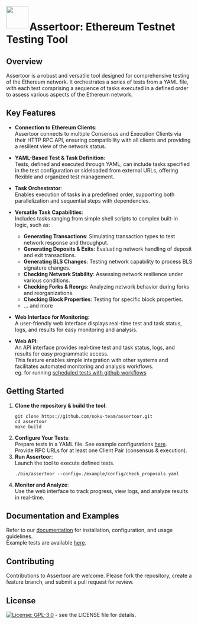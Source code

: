 <img align="left" src="./.github/resources/assertoor.png" width="60">
<h1>Assertoor: Ethereum Testnet Testing Tool</h1>

## Overview
Assertoor is a robust and versatile tool designed for comprehensive testing of the Ethereum network. It orchestrates a series of tests from a YAML file, with each test comprising a sequence of tasks executed in a defined order to assess various aspects of the Ethereum network.

## Key Features

- **Connection to Ethereum Clients**:\
  Assertoor connects to multiple Consensus and Execution Clients via their HTTP RPC API, ensuring compatibility with all clients and providing a resilient view of the network status.

- **YAML-Based Test & Task Definition**:\
  Tests, defined and executed through YAML, can include tasks specified in the test configuration or sideloaded from external URLs, offering flexible and organized test management.

- **Task Orchestrator**:\
  Enables execution of tasks in a predefined order, supporting both parallelization and sequential steps with dependencies.

- **Versatile Task Capabilities**:\
  Includes tasks ranging from simple shell scripts to complex built-in logic, such as:
    - **Generating Transactions**: Simulating transaction types to test network response and throughput.
    - **Generating Deposits & Exits**: Evaluating network handling of deposit and exit transactions.
    - **Generating BLS Changes**: Testing network capability to process BLS signature changes.
    - **Checking Network Stability**: Assessing network resilience under various conditions.
    - **Checking Forks & Reorgs**: Analyzing network behavior during forks and reorganizations.
    - **Checking Block Properties**: Testing for specific block properties.
    - ... and more

- **Web Interface for Monitoring**:\
  A user-friendly web interface displays real-time test and task status, logs, and results for easy monitoring and analysis.

- **Web API**:\
  An API interface provides real-time test and task status, logs, and results for easy programmatic access. \
  This feature enables simple integration with other systems and facilitates automated monitoring and analysis workflows.\
  eg. for running [scheduled tests with github workflows](https://github.com/noku-team/assertoor-test)

## Getting Started

1. **Clone the repository & build the tool**:
    ```
    git clone https://github.com/noku-team/assertoor.git
    cd assertoor
    make build
    ```
2. **Configure Your Tests**:\
   Prepare tests in a YAML file. See example configurations [here](https://github.com/noku-team/assertoor/tree/master/example/config). \
  Provide RPC URLs for at least one Client Pair (consensus & execution).
3. **Run Assertoor**:\
   Launch the tool to execute defined tests.
   ```
   ./bin/assertoor --config=./example/config/check_proposals.yaml
   ```
4. **Monitor and Analyze**:\
   Use the web interface to track progress, view logs, and analyze results in real-time.

## Documentation and Examples

Refer to our [documentation](https://github.com/noku-team/assertoor/wiki) for installation, configuration, and usage guidelines. \
Example tests are available [here](https://github.com/noku-team/assertoor/tree/master/playbooks).

## Contributing

Contributions to Assertoor are welcome. Please fork the repository, create a feature branch, and submit a pull request for review.

## License

[![License: GPL-3.0](https://img.shields.io/badge/license-GPLv3-blue.svg)](https://www.gnu.org/licenses/gpl-3.0) - see the LICENSE file for details.
